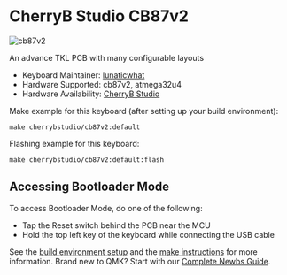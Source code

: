 # CherryB Studio CB87v2

![cb87v2](https://i.imgur.com/0DqZDXw.jpg)

An advance TKL PCB with many configurable layouts

* Keyboard Maintainer: [lunaticwhat](https://github.com/lunaticwhat)
* Hardware Supported: cb87v2, atmega32u4
* Hardware Availability: [CherryB Studio](https://discord.gg/qVwv3gcq83)

Make example for this keyboard (after setting up your build environment):

    make cherrybstudio/cb87v2:default

Flashing example for this keyboard:

    make cherrybstudio/cb87v2:default:flash

## Accessing Bootloader Mode

To access Bootloader Mode, do one of the following:

* Tap the Reset switch behind the PCB near the MCU
* Hold the top left key of the keyboard while connecting the USB cable

See the [build environment setup](https://docs.qmk.fm/#/getting_started_build_tools) and the [make instructions](https://docs.qmk.fm/#/getting_started_make_guide) for more information. Brand new to QMK? Start with our [Complete Newbs Guide](https://docs.qmk.fm/#/newbs).
